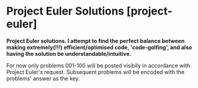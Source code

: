 # Project Euler Solutions [project-euler]

**Project Euler solutions. I attempt to find the perfect balance between making extremely(!!!) efficient/optimised code, 'code-golfing', and also having the solution be understandable/intuitive.**

For now only problems 001-100 will be posted visibily in accordance with Project Euler's request. Subsequent problems will be encoded with the problems' answer as the key.
